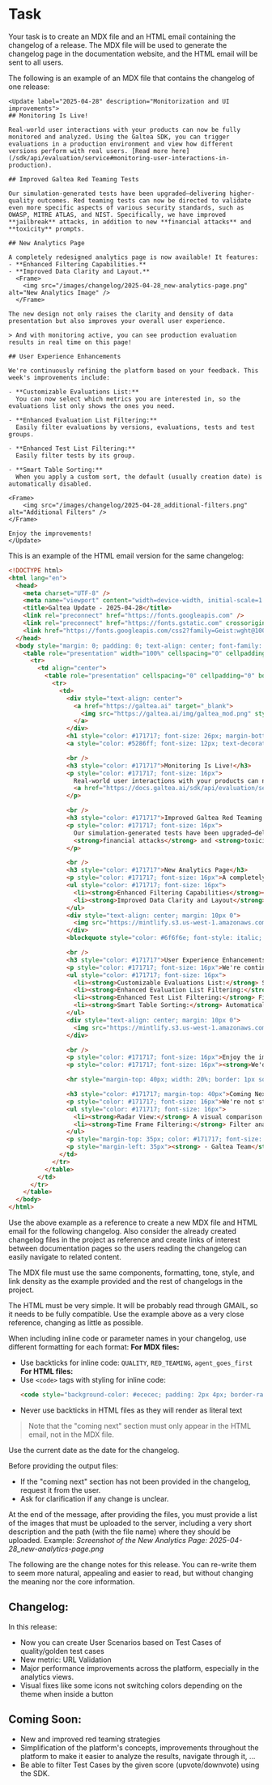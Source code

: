 # Task

Your task is to create an MDX file and an HTML email containing the changelog of a release. The MDX file will be used to generate the changelog page in the documentation website, and the HTML email will be sent to all users.

The following is an example of an MDX file that contains the changelog of one release:
```mdx
<Update label="2025-04-28" description="Monitorization and UI improvements">
## Monitoring Is Live!

Real-world user interactions with your products can now be fully monitored and analyzed. Using the Galtea SDK, you can trigger evaluations in a production environment and view how different versions perform with real users. [Read more here](/sdk/api/evaluation/service#monitoring-user-interactions-in-production).

## Improved Galtea Red Teaming Tests

Our simulation-generated tests have been upgraded—delivering higher-quality outcomes. Red teaming tests can now be directed to validate even more specific aspects of various security standards, such as OWASP, MITRE ATLAS, and NIST. Specifically, we have improved **jailbreak** attacks, in addition to new **financial attacks** and **toxicity** prompts.

## New Analytics Page

A completely redesigned analytics page is now available! It features:
- **Enhanced Filtering Capabilities.**
- **Improved Data Clarity and Layout.**  
  <Frame>
    <img src="/images/changelog/2025-04-28_new-analytics-page.png" alt="New Analytics Image" />
  </Frame>

The new design not only raises the clarity and density of data presentation but also improves your overall user experience.

> And with monitoring active, you can see production evaluation results in real time on this page!

## User Experience Enhancements

We're continuously refining the platform based on your feedback. This week's improvements include:

- **Customizable Evaluations List:**  
  You can now select which metrics you are interested in, so the evaluations list only shows the ones you need.

- **Enhanced Evaluation List Filtering:**  
  Easily filter evaluations by versions, evaluations, tests and test groups.

- **Enhanced Test List Filtering:**  
  Easily filter tests by its group.

- **Smart Table Sorting:**  
  When you apply a custom sort, the default (usually creation date) is automatically disabled.

<Frame>
    <img src="/images/changelog/2025-04-28_additional-filters.png" alt="Additional Filters" />
</Frame>

Enjoy the improvements!
</Update>
```

This is an example of the HTML email version for the same changelog:
```html
<!DOCTYPE html>
<html lang="en">
  <head>
    <meta charset="UTF-8" />
    <meta name="viewport" content="width=device-width, initial-scale=1.0" />
    <title>Galtea Update - 2025-04-28</title>
    <link rel="preconnect" href="https://fonts.googleapis.com" />
    <link rel="preconnect" href="https://fonts.gstatic.com" crossorigin />
    <link href="https://fonts.googleapis.com/css2?family=Geist:wght@100..900&display=swap" rel="stylesheet" />
  </head>
  <body style="margin: 0; padding: 0; text-align: center; font-family: Geist, Poppins, Arial, sans-serif; background-color: #f6f6f5">
    <table role="presentation" width="100%" cellspacing="0" cellpadding="0" border="0">
      <tr>
        <td align="center">
          <table role="presentation" cellspacing="0" cellpadding="0" border="0" style="background-color: #f9f8f4; text-align: left; margin: 20px; padding: 20px; border: 1px solid #e4e4e7; border-radius: 10px; max-width: 600px">
            <tr>
              <td>
                <div style="text-align: center">
                  <a href="https://galtea.ai" target="_blank">
                    <img src="https://galtea.ai/img/galtea_mod.png" style="width: 250px; height: auto" />
                  </a>
                </div>
                <h1 style="color: #171717; font-size: 26px; margin-bottom: 0px">Monitorization and UI Improvements</h1>
                <a style="color: #5286ff; font-size: 12px; text-decoration: none" href="https://docs.galtea.ai/changelog#2025-04-28">2025-04-28</a>

                <br />
                <h3 style="color: #171717">Monitoring Is Live!</h3>
                <p style="color: #171717; font-size: 16px">
                  Real-world user interactions with your products can now be fully monitored and analyzed. Using the Galtea SDK, you can trigger evaluations in a production environment and view how different versions perform with real users.
                  <a href="https://docs.galtea.ai/sdk/api/evaluation/service#monitoring-user-interactions-in-production" style="color: #5286ff">Read more here</a>.
                </p>

                <br />
                <h3 style="color: #171717">Improved Galtea Red Teaming Tests</h3>
                <p style="color: #171717; font-size: 16px">
                  Our simulation-generated tests have been upgraded—delivering higher-quality outcomes. Red teaming tests can now validate more specific aspects of standards such as OWASP, MITRE ATLAS, and NIST. We've improved <strong>jailbreak</strong> attacks, and added new
                  <strong>financial attacks</strong> and <strong>toxicity</strong> prompts.
                </p>

                <br />
                <h3 style="color: #171717">New Analytics Page</h3>
                <p style="color: #171717; font-size: 16px">A completely redesigned analytics page is now available! It features:</p>
                <ul style="color: #171717; font-size: 16px">
                  <li><strong>Enhanced Filtering Capabilities</strong></li>
                  <li><strong>Improved Data Clarity and Layout</strong></li>
                </ul>
                <div style="text-align: center; margin: 10px 0">
                  <img src="https://mintlify.s3.us-west-1.amazonaws.com/galtea/images/changelog/2025-04-28_new-analytics-page.png" alt="New Analytics Page" style="max-width: 100%; height: auto; border-radius: 8px" />
                </div>
                <blockquote style="color: #6f6f6e; font-style: italic; font-size: 14px; margin-top: 10px">And with monitoring active, you can see production evaluation results in real time on this page!</blockquote>

                <br />
                <h3 style="color: #171717">User Experience Enhancements</h3>
                <p style="color: #171717; font-size: 16px">We're continuously refining the platform based on your feedback. This week's improvements include:</p>
                <ul style="color: #171717; font-size: 16px">
                  <li><strong>Customizable Evaluations List:</strong> Show only the metrics you need.</li>
                  <li><strong>Enhanced Evaluation List Filtering:</strong> Filter by versions, evaluations, tests, and test groups.</li>
                  <li><strong>Enhanced Test List Filtering:</strong> Filter tests by their group.</li>
                  <li><strong>Smart Table Sorting:</strong> Automatically disables default sorting when custom sorting is applied.</li>
                </ul>
                <div style="text-align: center; margin: 10px 0">
                  <img src="https://mintlify.s3.us-west-1.amazonaws.com/galtea/images/changelog/2025-04-28_additional-filters.png" alt="Additional Filters" style="max-width: 100%; height: auto; border-radius: 8px" />
                </div>

                <br />
                <p style="color: #171717; font-size: 16px">Enjoy the improvements!</p>
                <p style="color: #171717; font-size: 16px"><strong>We'd love to hear your thoughts</strong> on these new features. Just reply to this email or ping us in the Slack or Discord channels.</p>

                <hr style="margin-top: 40px; width: 20%; border: 1px solid #e4e4e7" />

                <h3 style="color: #171717; margin-top: 40px">Coming Next</h3>
                <p style="color: #171717; font-size: 16px">We're not stopping here! Soon you'll see new capabilities on the analytics page:</p>
                <ul style="color: #171717; font-size: 16px">
                  <li><strong>Radar View:</strong> A visual comparison of metrics to quickly assess model performance.</li>
                  <li><strong>Time Frame Filtering:</strong> Filter analytics data by date ranges to track progress over time.</li>
                </ul>
                <p style="margin-top: 35px; color: #171717; font-size: 16px">Stay tuned!</p>
                <p style="margin-left: 35px"><strong> - Galtea Team</strong></p>
              </td>
            </tr>
          </table>
        </td>
      </tr>
    </table>
  </body>
</html>
```
Use the above example as a reference to create a new MDX file and HTML email for the following changelog. Also consider the already created changelog files in the project as reference and create links of interest between documentation pages so the users reading the changelog can easily navigate to related content.

The MDX file must use the same components, formatting, tone, style, and link density as the example provided and the rest of changelogs in the project.

The HTML must be very simple. It will be probably read through GMAIL, so it needs to be fully compatible. Use the example above as a very close reference, changing as little as possible.

When including inline code or parameter names in your changelog, use different formatting for each format:
**For MDX files:**
- Use backticks for inline code: `QUALITY`, `RED_TEAMING`, `agent_goes_first`
**For HTML files:**
- Use `<code>` tags with styling for inline code: 
  ```html
  <code style="background-color: #ececec; padding: 2px 4px; border-radius: 3px; font-family: 'Courier New', monospace; font-size: 14px; color: #444;">QUALITY</code>
  ```
- Never use backticks in HTML files as they will render as literal text

> Note that the "coming next" section must only appear in the HTML email, not in the MDX file.

Use the current date as the date for the changelog.

Before providing the output files: 
 - If the "coming next" section has not been provided in the changelog, request it from the user.
 - Ask for clarification if any change is unclear.

At the end of the message, after providing the files, you must provide a list of the images that must be uploaded to the server, including a very short description and the path (with the file name) where they should be uploaded. Example: *Screenshot of the New Analytics Page: 2025-04-28_new-analytics-page.png*

The following are the change notes for this release. You can re-write them to seem more natural, appealing and easier to read, but without changing the meaning nor the core information.

## Changelog:
In this release:
- Now you can create User Scenarios based on Test Cases of quality/golden test cases
- New metric: URL Validation
- Major performance improvements across the platform, especially in the analytics views.
- Visual fixes like some icons not switching colors depending on the theme when inside a button


## Coming Soon:
* New and improved red teaming strategies
* Simplification of the platform's concepts, improvements throughout the platform to make it easier to analyze the results, navigate through it, ...
* Be able to filter Test Cases by the given score (upvote/downvote) using the SDK.
